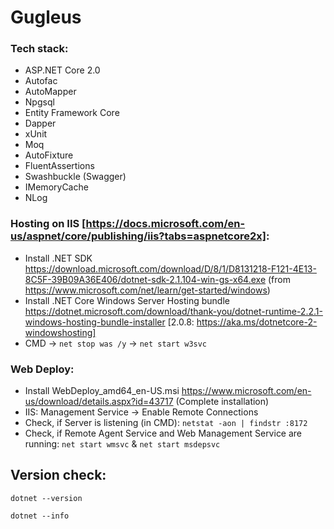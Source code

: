 # Gugleus

### Tech stack:

* ASP.NET Core 2.0
* Autofac
* AutoMapper
* Npgsql
* Entity Framework Core
* Dapper
* xUnit
* Moq
* AutoFixture
* FluentAssertions
* Swashbuckle (Swagger)
* IMemoryCache
* NLog

### Hosting on IIS [https://docs.microsoft.com/en-us/aspnet/core/publishing/iis?tabs=aspnetcore2x]:
* Install .NET SDK https://download.microsoft.com/download/D/8/1/D8131218-F121-4E13-8C5F-39B09A36E406/dotnet-sdk-2.1.104-win-gs-x64.exe (from https://www.microsoft.com/net/learn/get-started/windows)
* Install .NET Core Windows Server Hosting bundle https://dotnet.microsoft.com/download/thank-you/dotnet-runtime-2.2.1-windows-hosting-bundle-installer [2.0.8: https://aka.ms/dotnetcore-2-windowshosting]
* CMD -> `net stop was /y`  ->  `net start w3svc`

### Web Deploy:
* Install WebDeploy_amd64_en-US.msi https://www.microsoft.com/en-us/download/details.aspx?id=43717 (Complete installation)
* IIS: Management Service -> Enable Remote Connections
* Check, if Server is listening (in CMD):  `netstat -aon | findstr :8172`
* Check, if Remote Agent Service and Web Management Service are running: `net start wmsvc` & `net start msdepsvc`

## Version check:
`dotnet --version`

`dotnet --info`
